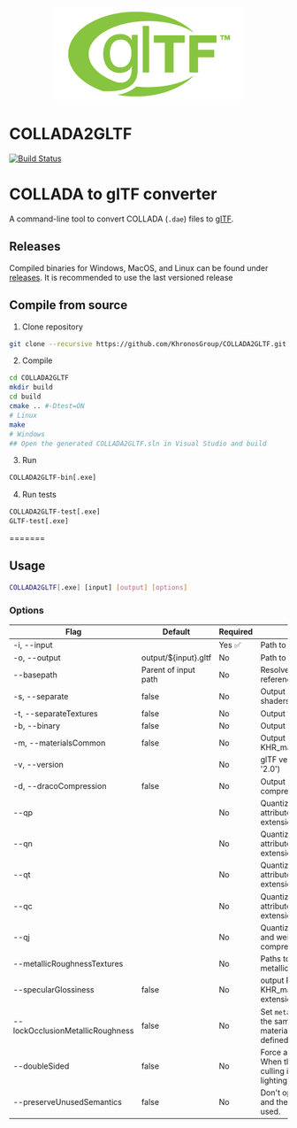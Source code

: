 <p align="center">
  <img src="https://raw.githubusercontent.com/KhronosGroup/glTF/master/specification/figures/gltf.png"/>
</p>

# COLLADA2GLTF
[![Build Status](https://github.com/KhronosGroup/COLLADA2GLTF/workflows/CI/badge.svg)](https://github.com/KhronosGroup/COLLADA2GLTF/actions?query=workflow%3ACI)

# COLLADA to glTF converter

A command-line tool to convert COLLADA (`.dae`) files to [glTF](https://github.com/KhronosGroup/glTF).

## Releases

Compiled binaries for Windows, MacOS, and Linux can be found under [releases](https://github.com/KhronosGroup/COLLADA2GLTF/releases). It is recommended to use the last versioned release

## Compile from source

1. Clone repository

  ```bash
  git clone --recursive https://github.com/KhronosGroup/COLLADA2GLTF.git
  ```
2. Compile

  ```bash
  cd COLLADA2GLTF
  mkdir build
  cd build
  cmake .. #-Dtest=ON
  # Linux
  make
  # Windows
  ## Open the generated COLLADA2GLTF.sln in Visual Studio and build
  ```

3. Run

  ```bash
  COLLADA2GLTF-bin[.exe]
  ```

4. Run tests

  ```bash
  COLLADA2GLTF-test[.exe]
  GLTF-test[.exe]
  ```
=======

## Usage

```bash
COLLADA2GLTF[.exe] [input] [output] [options]
```
### Options
| Flag | Default | Required | Description |
| --- | --- | --- | --- |
| -i, --input | | Yes :white_check_mark: | Path to the input COLLADA file |
| -o, --output | output/${input}.gltf | No | Path to the output glTF file |
| --basepath | Parent of input path | No | Resolve external uris using this as the reference path |
| -s, --separate | false | No | Output separate binary buffer, shaders, and textures |
| -t, --separateTextures | false | No | Output textures separately |
| -b, --binary | false | No | Output Binary glTF |
| -m, --materialsCommon | false | No | Output materials using the KHR_materials_common extension |
| -v, --version | | No | glTF version to output (e.g. '1.0', '2.0') |
| -d, --dracoCompression | false | No | Output meshes using Draco compression extension |
| --qp | | No | Quantization bits used for position attributes in Draco compression extension |
| --qn | | No | Quantization bits used for normal attributes in Draco compression extension |
| --qt | | No | Quantization bits used for texcoord attributes in Draco compression extension |
| --qc | | No | Quantization bits used for color attributes in Draco compression extension |
| --qj | | No | Quantization bits used for joint indice and weight attributes in Draco compression extension |
| --metallicRoughnessTextures | | No | Paths to images to use as the PBR metallicRoughness textures |
| --specularGlossiness | false | No | output PBR materials with the KHR_materials_pbrSpecularGlossiness extension |
| --lockOcclusionMetallicRoughness | false | No | Set `metallicRoughnessTexture` to be the same as the `occlusionTexture` in materials where an ambient texture is defined |
| --doubleSided | false | No | Force all materials to be double sided. When this value is true, back-face culling is disabled and double sided lighting is enabled |
| --preserveUnusedSemantics | false | No | Don't optimize out primitive semantics and their data, even if they aren't used. |
